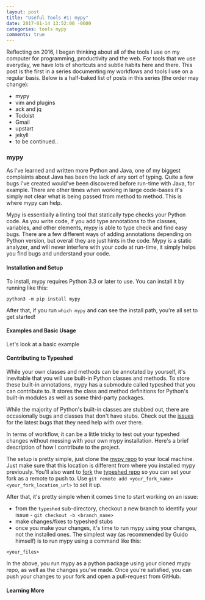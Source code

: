 ```yaml
---
layout: post
title: "Useful Tools #1: mypy"
date: 2017-01-14 13:52:00 -0600
categories: tools mypy
comments: true
---
```


Reflecting on 2016, I began thinking about all of the tools I use on my
computer for programming, productivity and the web. For tools that we use
everyday, we have lots of shortcuts and subtle habits here and there. This post
is the first in a series documenting my workflows and tools I use on a regular
basis. Below is a half-baked list of posts in this series (the order may change):

- mypy
- vim and plugins
- ack and jq
- Todoist
- Gmail
- upstart
- jekyll
- to be continued..

### mypy

As I've learned and written more Python and Java, one of my biggest complaints
about Java has been the lack of any sort of typing. Quite a few bugs I've
created would've been discovered before run-time with Java, for example. There
are other times when working in large code-bases it's simply not clear
what is being passed from method to method. This is where mypy can help.

Mypy is essentially a linting tool that statically type checks your Python
code. As you write code, if you add type annotations to the classes, variables,
and other elements, mypy is able to type check and find easy bugs. There are
a few different ways of adding annotations depending on Python version, but
overall they are just hints in the code. Mypy is a static analyzer, and will
never interfere with your code at run-time, it simply helps you find bugs and
understand your code.

#### Installation and Setup

To install, mypy requires Python 3.3 or later to use. You can install it by
running like this:

```
python3 -m pip install mypy
```

After that, if you run `which mypy` and can see the install path, you're all
set to get started!

#### Examples and Basic Usage

Let's look at a basic example

#### Contributing to Typeshed

While your own classes and methods can be annotated by yourself, it's
inevitable that you will use built-in Python classes and methods. To store
these built-in annotations, mypy has a submodule called typeshed that you can
contribute to. It stores the class and method definitions for Python's built-in
modules as well as some third-party packages.

While the majority of Python's built-in classes are stubbed out, there are
occasionally bugs and classes that don't have stubs. Check out the
[issues][issues] for the latest bugs that they need help with over there.

In terms of workflow, it can be a little tricky to test out your typeshed
changes without messing with your own mypy installation. Here's a brief
description of how I contribute to the project.

The setup is pretty simple, just clone the [mypy repo][repo] to your local
machine. Just make sure that this location is different from where you
installed mypy previously. You'll also want to [fork][fork] the [typeshed
repo][typeshed-repo] so you can set your fork as a remote to push to. Use `git
remote add <your_fork_name> <your_fork_location_url>` to set it up.

After that, it's pretty simple when it comes time to start working on an issue:

- from the `typeshed` sub-directory, checkout a new branch to identify your
  issue - `git checkout -b <branch_name>`
- make changes/fixes to typeshed stubs
- once you make your changes, it's time to run mypy using your changes, not the
  installed ones. The simplest way (as recommended by Guido himself) is to run
  mypy using a command like this: 

``` PYTHONPATH=~/your/path/to/your/mypy_clone python3 -m mypy -f <flags>
<your_files>
```

In the above, you run mypy as a python package using your cloned mypy repo, as
well as the changes you've made. Once you're satisfied, you can push your
changes to your fork and open a pull-request from GitHub.


#### Learning More

[typeshed-repo]: https://github.com/python/typeshed
[issues]: https://github.com/python/typeshed/issues
[repo]: https://github.com/python/mypy
[fork]: https://help.github.com/articles/fork-a-repo/
